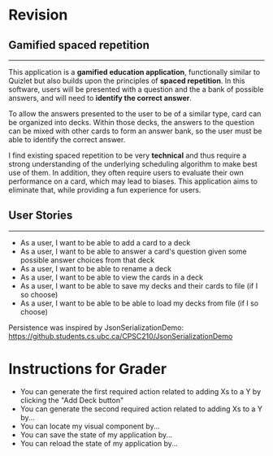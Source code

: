 # Revision
## Gamified spaced repetition
___
This application is a **gamified education application**, functionally similar to Quizlet but also
builds upon the principles of **spaced repetition**. In this software, users will be presented with a question and the 
a bank of possible answers, and will need to **identify the correct answer**. 

To allow the answers presented to the user to be of a similar type,
card can be organized into decks. Within those decks, the answers to the question can be mixed with other cards to form
an answer bank,
so the user must be able to identify the correct answer.

I find existing spaced repetition to be very **technical** and thus require a strong
understanding of the underlying scheduling algorithm to make best use of them. In addition, they often require
users to evaluate their own performance on a card, which may lead to biases. This application
aims to eliminate that, while providing a fun experience for users.

## User Stories
___
- As a user, I want to be able to add a card to a deck
- As a user, I want to be able to answer a card's question given some possible answer choices from that deck
- As a user, I want to be able to rename a deck
- As a user, I want to be able to view the cards in a deck
- As a user, I want to be able to save my decks and their cards to file (if I so choose)
- As a user, I want to be able to be able to load my decks from file (if I so choose)

Persistence was inspired by JsonSerializationDemo:
https://github.students.cs.ubc.ca/CPSC210/JsonSerializationDemo

# Instructions for Grader

- You can generate the first required action related to adding Xs to a Y by clicking the "Add Deck button"
- You can generate the second required action related to adding Xs to a Y by...
- You can locate my visual component by...
- You can save the state of my application by...
- You can reload the state of my application by...